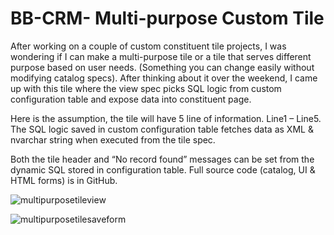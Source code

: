 # BB-CRM- Multi-purpose Custom Tile

After working on a couple of custom constituent tile projects, I was wondering if I can make a multi-purpose tile or a tile that serves different purpose based on user needs. (Something you can change easily without modifying catalog specs). After thinking about it over the weekend, I came up with this tile where the view spec picks SQL logic from custom configuration table and expose data into constituent page.

Here is the assumption, the tile will have 5 line of information. Line1 – Line5. The SQL logic saved in custom configuration table fetches data as XML & nvarchar string when executed from the tile spec. 


Both the tile header and “No record found” messages can be set from the dynamic SQL stored in configuration table. Full source code (catalog, UI & HTML forms) is in GitHub. 

![multipurposetileview](https://user-images.githubusercontent.com/11167096/39730108-80c1d7c2-5214-11e8-815d-3fd6a292e272.PNG)

![multipurposetilesaveform](https://user-images.githubusercontent.com/11167096/39730114-89548f74-5214-11e8-9dbd-181006c25a11.PNG)
